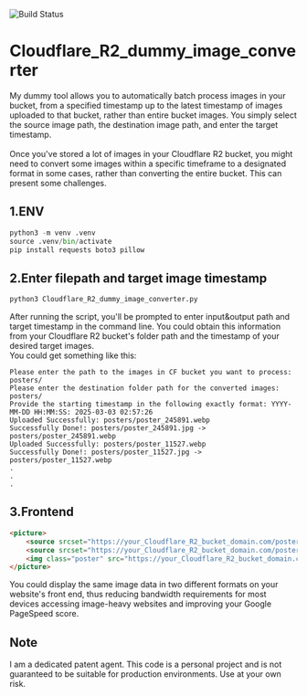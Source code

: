 ![Build Status](https://github.com/AoALUNAoA/Cloudflare_R2_dummy_image_converter/actions/workflows/python-app.yml/badge.svg)

# Cloudflare_R2_dummy_image_converter
My dummy tool allows you to automatically batch process images in your bucket, from a specified timestamp up to the latest timestamp of images uploaded to that bucket, rather than entire bucket images. You simply select the source image path, the destination image path, and enter the target timestamp.<br><br>
Once you've stored a lot of images in your Cloudflare R2 bucket, you might need to convert some images within a specific timeframe to a designated format in some cases, rather than converting the entire bucket. This can present some challenges.


## 1.ENV
```python
python3 -m venv .venv
source .venv/bin/activate
pip install requests boto3 pillow
```

## 2.Enter filepath and target image timestamp

```python
python3 Cloudflare_R2_dummy_image_converter.py
```
After running the script, you'll be prompted to enter input&output path and target timestamp in the command line. You could obtain this information from your Cloudflare R2 bucket's folder path and the timestamp of your desired target images.<br>
You could get something like this:
```shell
Please enter the path to the images in CF bucket you want to process: posters/
Please enter the destination folder path for the converted images: posters/
Provide the starting timestamp in the following exactly format: YYYY-MM-DD HH:MM:SS: 2025-03-03 02:57:26
Uploaded Successfully: posters/poster_245891.webp
Successfully Done!: posters/poster_245891.jpg -> posters/poster_245891.webp
Uploaded Successfully: posters/poster_11527.webp
Successfully Done!: posters/poster_11527.jpg -> posters/poster_11527.webp
.
.
.
```
## 3.Frontend
```html
<picture>
    <source srcset="https://your_Cloudflare_R2_bucket_domain.com/posters/poster_245891.webp" type="image/webp" />
    <source srcset="https://your_Cloudflare_R2_bucket_domain.com/posters/poster_245891.jpg" type="image/jpeg" />
    <img class="poster" src="https://your_Cloudflare_R2_bucket_domain.com/poster_245891.jpg" alt="photo" />
</picture>
```
You could display the same image data in two different formats on your website's front end, thus reducing bandwidth requirements for most devices accessing image-heavy websites and improving your Google PageSpeed score.

## Note
I am a dedicated patent agent. This code is a personal project and is not guaranteed to be suitable for production environments. Use at your own risk.
